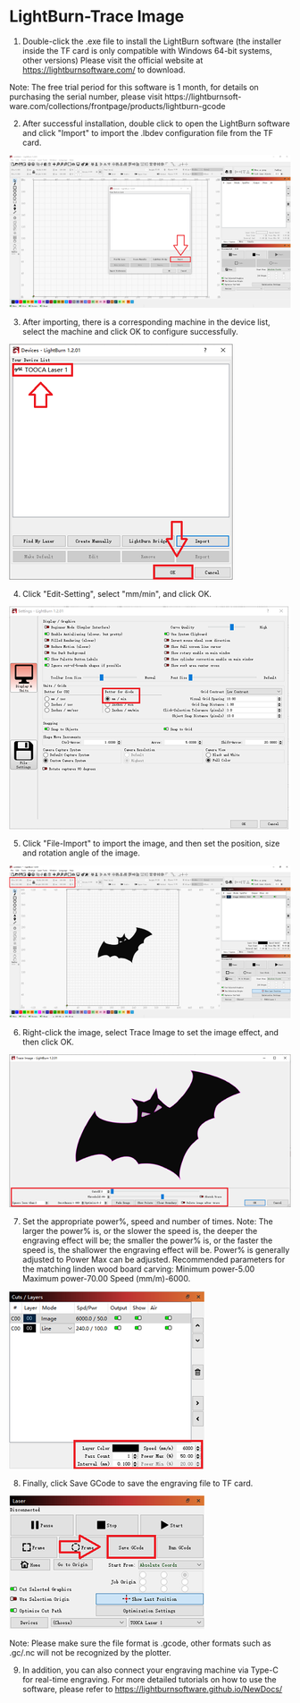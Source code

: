 # LightBurn-Trace Image

1. Double-click the .exe file to install the LightBurn software (the installer inside the TF card is only compatible with Windows 64-bit systems, other versions)
Please visit the official website at https://lightburnsoftware.com/ to download.

Note: The free trial period for this software is 1 month, for details on purchasing the serial number, please visit https://lightburnsoft-
ware.com/collections/frontpage/products/lightburn-gcode

2. After successful installation, double click to open the LightBurn software and click "Import" to import the .lbdev configuration file from the TF card.

![](./images/lightburn-trace-image-01.png)

3. After importing, there is a corresponding machine in the device list, select the machine and click OK to configure successfully.

![](./images/lightburn-trace-image-02.png)

4. Click "Edit-Setting", select "mm/min", and click OK.

![](./images/lightburn-trace-image-03.png)

5. Click "File-Import" to import the image, and then set the position, size and rotation angle of the image.

![](./images/lightburn-trace-image-04.png)

6. Right-click the image, select Trace Image to set the image effect, and then click OK.

![](./images/lightburn-trace-image-05.png)

7. Set the appropriate power%, speed and number of times.
Note: The larger the power% is, or the slower the speed is, the deeper the engraving effect will be; the smaller the power% is, or the faster the speed is, the shallower the engraving effect will be. Power% is generally adjusted to Power 
Max can be adjusted. Recommended parameters for the matching linden wood board carving: Minimum power-5.00 Maximum power-70.00 Speed (mm/m)-6000.

![](./images/lightburn-trace-image-06.png)

8. Finally, click Save GCode to save the engraving file to TF card.

![](./images/lightburn-trace-image-07.png)

Note: Please make sure the file format is .gcode, other formats such as .gc/.nc will not be recognized by the plotter.

9. In addition, you can also connect your engraving machine via Type-C for real-time engraving. For more detailed tutorials on how to use the software, please refer to
https://lightburnsoftware.github.io/NewDocs/